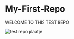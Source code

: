 # My-First-Repo
WELCOME TO THIS TEST REPO

![test repo plaatje](https://github.com/user-attachments/assets/55d63722-75d8-484d-bada-dac89ccda4b4)

